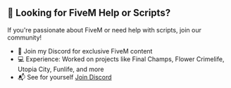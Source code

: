 ## 🚀 Looking for FiveM Help or Scripts?
If you're passionate about FiveM or need help with scripts, join our community!

- 🌴 Join my Discord for exclusive FiveM content
- 💻 Experience: Worked on projects like Final Champs, Flower Crimelife, Utopia City, Funlife, and more
- 📬 See for yourself [Join Discord](https://discord.gg/XVxANZxqRH) 